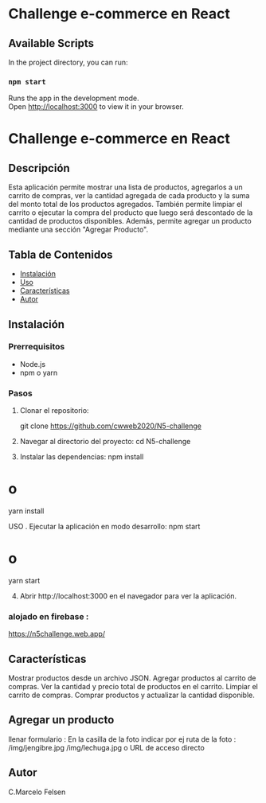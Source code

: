 # Challenge e-commerce en React

## Available Scripts

In the project directory, you can run:

### `npm start`

Runs the app in the development mode.\
Open [http://localhost:3000](http://localhost:3000) to view it in your browser.

# Challenge e-commerce en React

## Descripción

Esta aplicación permite mostrar una lista de productos, agregarlos a un carrito de compras, ver la cantidad agregada de cada producto y la suma del monto total de los productos agregados. También permite limpiar el carrito o ejecutar la compra del producto que luego será descontado de la cantidad de productos disponibles. Además, permite agregar un producto mediante una sección "Agregar Producto".

## Tabla de Contenidos

- [Instalación](#instalación)
- [Uso](#uso)
- [Características](#características)
- [Autor](#autor)

## Instalación

### Prerrequisitos

- Node.js
- npm o yarn

### Pasos

1. Clonar el repositorio:

   git clone https://github.com/cwweb2020/N5-challenge

2. Navegar al directorio del proyecto:
   cd N5-challenge

3. Instalar las dependencias:
   npm install

# o

yarn install

USO . Ejecutar la aplicación en modo desarrollo:
npm start

# o

yarn start

4. Abrir http://localhost:3000 en el navegador para ver la aplicación.

### alojado en firebase :

https://n5challenge.web.app/

## Características

Mostrar productos desde un archivo JSON.
Agregar productos al carrito de compras.
Ver la cantidad y precio total de productos en el carrito.
Limpiar el carrito de compras.
Comprar productos y actualizar la cantidad disponible.

## Agregar un producto

llenar formulario : En la casilla de la foto indicar por ej ruta de la foto :
/img/jengibre.jpg
/img/lechuga.jpg
o URL de acceso directo

## Autor

C.Marcelo Felsen
